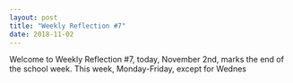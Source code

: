 ```yaml
---
layout: post
title: "Weekly Reflection #7"
date: 2018-11-02
---
```


Welcome to Weekly Reflection #7, today, November 2nd, marks the end of the school week. This week, Monday-Friday, except for Wednes 

